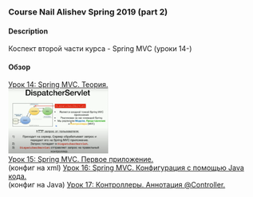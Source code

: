 ### Course Nail Alishev Spring 2019 (part 2)


#### Description
Коспект второй части курса - Spring MVC (уроки 14-) 

#### Обзор
<!--- Урок 14 -->
<a href="/src/main/java/lesson14">
Урок 14: Spring MVC. Теория.</a><br>
<img src="/src/main/java/lesson14/DispatcherServlet.png" width="200"><br>

<!--- Урок 15 -->
<a href="/src/main/java/lesson15">
Урок 15: Spring MVC. Первое приложение.</a><br>
(конфиг на xml)

<!--- Урок 16 -->
<a href="/src/main/java/lesson16">
Урок 16: Spring MVC. Конфигурация с помощью Java кода.</a><br>
(конфиг на Java)

<!--- Урок 17 -->
<a href="/src/main/java/lesson16">
Урок 17: Контроллеры. Аннотация @Controller.</a><br>
